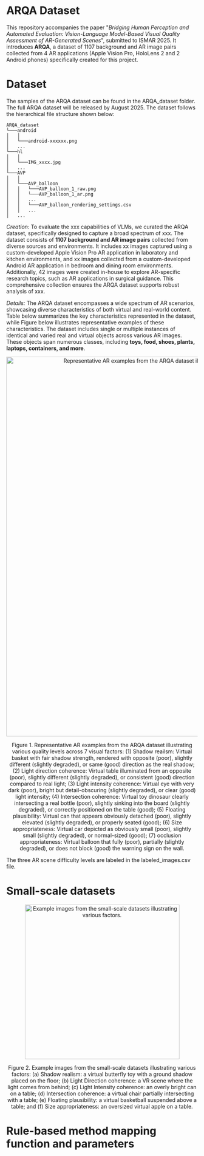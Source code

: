 # ARQA Dataset
This repository accompanies the paper "_Bridging Human Perception and Automated Evaluation: Vision-Language Model-Based Visual Quality Assessment of AR-Generated Scenes_", submitted to ISMAR 2025. It introduces **ARQA**, a dataset of 1107 background and AR image pairs collected from 4 AR applications (Apple Vision Pro, HoloLens 2 and 2 Android phones) specifically created for this project. 

# Dataset
The samples of the ARQA dataset can be found in the ARQA_dataset folder. The full ARQA dataset will be released by August 2025. The dataset follows the hierarchical file structure shown below:
```
ARQA_dataset
└───android
│   │
│   └───android-xxxxxx.png
│   ...
└───hl
│   │
│   └───IMG_xxxx.jpg
│   ...
└───AVP
│   │
│   └───AVP_balloon
│   │   └───AVP_balloon_1_raw.png
│   │   └───AVP_balloon_1_ar.png
│   │   ...
│   │   └───AVP_balloon_rendering_settings.csv
│   │   ...
│   ...
```

_Creation:_ To evaluate the xxx capabilities of VLMs, we curated the ARQA dataset, specifically designed to capture a broad spectrum of xxx. The dataset consists of **1107 background and AR image pairs** collected from diverse sources and environments. It includes xx images captured using a custom-developed Apple Vision Pro AR application in laboratory and kitchen environments, and xx images collected from a custom-developed Android AR application in bedroom and dining room environments. Additionally, 42 images were created in-house to explore AR-specific research topics, such as AR applications in surgical guidance. This comprehensive collection ensures the ARQA dataset supports robust analysis of xxx. 

_Details:_ The ARQA dataset encompasses a wide spectrum of AR scenarios, showcasing diverse characteristics of both virtual and real-world content. Table below summarizes the key characteristics represented in the dataset, while Figure below illustrates representative examples of these characteristics. The dataset includes single or multiple instances of identical and varied real and virtual objects across various AR images. These objects span numerous classes, including **toys, food, shoes, plants, laptops, containers, and more**.

<p align="center"><img width="1000" alt="Representative AR examples from the ARQA dataset illustrating various quality levels across 7 visual factors." src="https://github.com/ARResearcher/ARQA/blob/main/images/ARQA_samples.png"></p>
<p align="center">Figure 1. Representative AR examples from the ARQA dataset illustrating various quality levels across 7 visual factors: (1) Shadow reailsm: Virtual basket with fair shadow strength, rendered with opposite (poor), slightly different (slightly degraded), or same (good) direction as the real shadow; (2) Light direction coherence: Virtual table illuminated from an opposite (poor), slightly different (slightly degraded), or consistent (good) direction compared to real light; (3) Light intensity coherence: Virtual eye with very dark (poor), bright but detail-obscuring (slightly degraded), or clear (good) light intensity; (4) Intersection coherence: Virtual toy dinosaur clearly intersecting a real bottle (poor), slightly sinking into the board (slightly degraded), or correctly positioned on the table (good); (5) Floating plausibility: Virtual can that appears obviously detached (poor), slightly elevated (slightly degraded), or properly seated (good); (6) Size appropriateness: Virtual car depicted as obviously small (poor), slightly small (slightly degraded), or normal-sized (good); (7) occlusion appropriateness: Virtual balloon that fully (poor), partially (slightly degraded), or does not block (good) the warning sign on the wall.</p> 

The three AR scene difficulty levels are labeled in the labeled_images.csv file.

# Small-scale datasets

<p align="center"><img width="407" alt="Example images from the small-scale datasets illustrating various factors." src="https://github.com/ARResearcher/ARQA/blob/main/images/Motivation_dataset.png"></p>
<p align="center">Figure 2. Example images from the small-scale datasets illustrating various factors: (a) Shadow realism: a virtual butterfly toy with a ground shadow placed on the floor; (b) Light Direction coherence: a VR scene where the light comes from behind; (c) Light Intensity coherence: an overly bright can on a table; (d) Intersection coherence: a virtual chair partially intersecting with a table; (e) Floating plausibility: a virtual basketball suspended above a table; and (f) Size appropriateness: an oversized virtual apple on a table.</p> 

# Rule-based method mapping function and parameters

